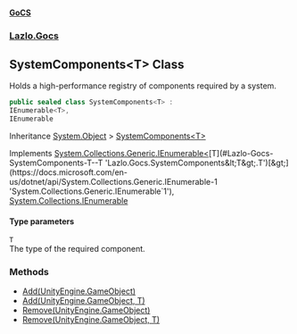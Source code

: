 #### [GoCS](./index.md 'index')
### [Lazlo.Gocs](./Lazlo-Gocs.md 'Lazlo.Gocs')
## SystemComponents&lt;T&gt; Class
Holds a high-performance registry of components required by a system.  
```C#
public sealed class SystemComponents<T> :
IEnumerable<T>,
IEnumerable
```
Inheritance [System.Object](https://docs.microsoft.com/en-us/dotnet/api/System.Object 'System.Object') &gt; [SystemComponents&lt;T&gt;](./Lazlo-Gocs-SystemComponents-T-.md 'Lazlo.Gocs.SystemComponents&lt;T&gt;')  

Implements [System.Collections.Generic.IEnumerable&lt;](https://docs.microsoft.com/en-us/dotnet/api/System.Collections.Generic.IEnumerable-1 'System.Collections.Generic.IEnumerable`1')[T](#Lazlo-Gocs-SystemComponents-T--T 'Lazlo.Gocs.SystemComponents&lt;T&gt;.T')[&gt;](https://docs.microsoft.com/en-us/dotnet/api/System.Collections.Generic.IEnumerable-1 'System.Collections.Generic.IEnumerable`1'), [System.Collections.IEnumerable](https://docs.microsoft.com/en-us/dotnet/api/System.Collections.IEnumerable 'System.Collections.IEnumerable')  
#### Type parameters
<a name='Lazlo-Gocs-SystemComponents-T--T'></a>
`T`  
The type of the required component.  
  
### Methods
- [Add(UnityEngine.GameObject)](./Lazlo-Gocs-SystemComponents-T--Add(UnityEngine-GameObject).md 'Lazlo.Gocs.SystemComponents&lt;T&gt;.Add(UnityEngine.GameObject)')
- [Add(UnityEngine.GameObject, T)](./Lazlo-Gocs-SystemComponents-T--Add(UnityEngine-GameObject_T).md 'Lazlo.Gocs.SystemComponents&lt;T&gt;.Add(UnityEngine.GameObject, T)')
- [Remove(UnityEngine.GameObject)](./Lazlo-Gocs-SystemComponents-T--Remove(UnityEngine-GameObject).md 'Lazlo.Gocs.SystemComponents&lt;T&gt;.Remove(UnityEngine.GameObject)')
- [Remove(UnityEngine.GameObject, T)](./Lazlo-Gocs-SystemComponents-T--Remove(UnityEngine-GameObject_T).md 'Lazlo.Gocs.SystemComponents&lt;T&gt;.Remove(UnityEngine.GameObject, T)')
